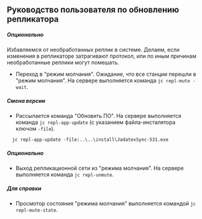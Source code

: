 ## Руководство пользователя по обновлению репликатора

##### Опционально 

Избавляемся от необработанных реплик в системе. Делаем, если изменения в репликаторе затрагивают протокол, 
или по иным причинам необработанные реплики могут помешать.

- Переход в "режим молчания". Ожидание, что все станции перешли в "режим молчания". На сервере выполняется
  команда `jc repl-mute -wait`.


##### Смена версии 

- Рассылается команда "Обновить ПО". 
  На сервере выполняется команда `jc repl-app-update` (с указанием файла-инсталятора ключом `-file`).
~~~
  jc repl-app-update -file:..\..\install\JadatexSync-531.exe
~~~


##### Опционально 
- Выход репликационной сети из "режима молчания". 
  На сервере выполняется команда `jc repl-unmute`. 


##### Для справки

- Просмотор состояния "режима молчания" выполняется командой `jc repl-mute-state`.
